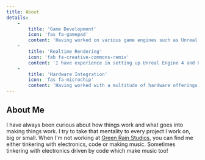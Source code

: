 ```yaml
---
title: About
details:
    -
        title: 'Game Development'
        icon: 'fas fa-gamepad'
        content: 'Having worked on various game engines such as Unreal Engine 4, Unity3D and Godot, I have a keen sense of understanding for developing and maintaining performant and reusable code for game projects, both large and small.'
    -
        title: 'Realtime Rendering'
        icon: 'fab fa-creative-commons-remix'
        content: 'I have experience in setting up Unreal Engine 4 and Unity3D tooling for rendering VFX and full animations for previs and production shots.'
    -
        title: 'Hardware Integration'
        icon: 'fas fa-microchip'
        content: 'Having worked with a multitude of hardware offerings from DIY microcontrollers to proprietary hardware, I bring a strong foundation in integrating hardware with realtime applications for special venue projects (think reactive lights, kinect based mocap, midi/OSC signal routing, etc).'
---
```


## About Me
I have always been curious about how things work and what goes into making things work. I try to take that mentality to every project I work on, big or small. When I'm not working at [Green Rain Studios](https://www.greenrain.io), you can find me either tinkering with electronics, code or making music. Sometimes tinkering with electronics driven by code which make music too!